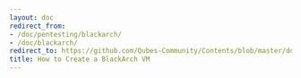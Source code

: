 ```yaml
---
layout: doc
redirect_from:
- /doc/pentesting/blackarch/
- /doc/blackarch/
redirect_to: https://github.com/Qubes-Community/Contents/blob/master/docs/os/pentesting/blackarch.md
title: How to Create a BlackArch VM
---
```

